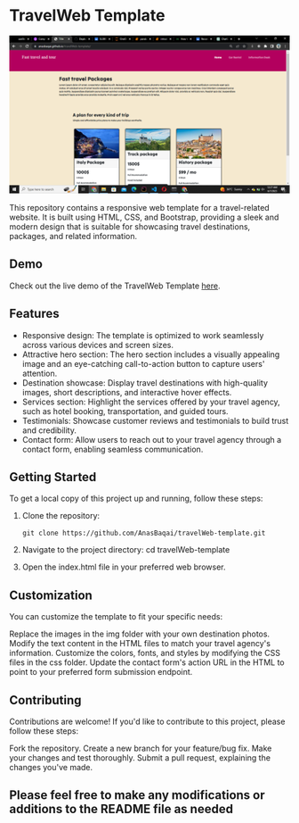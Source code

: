 # TravelWeb Template

![TravelWeb Template](demo.png)

This repository contains a responsive web template for a travel-related website. It is built using HTML, CSS, and Bootstrap, providing a sleek and modern design that is suitable for showcasing travel destinations, packages, and related information.

## Demo

Check out the live demo of the TravelWeb Template [here](https://anasbaqai.github.io/travelWeb-template/).

## Features

- Responsive design: The template is optimized to work seamlessly across various devices and screen sizes.
- Attractive hero section: The hero section includes a visually appealing image and an eye-catching call-to-action button to capture users' attention.
- Destination showcase: Display travel destinations with high-quality images, short descriptions, and interactive hover effects.
- Services section: Highlight the services offered by your travel agency, such as hotel booking, transportation, and guided tours.
- Testimonials: Showcase customer reviews and testimonials to build trust and credibility.
- Contact form: Allow users to reach out to your travel agency through a contact form, enabling seamless communication.

## Getting Started

To get a local copy of this project up and running, follow these steps:

1. Clone the repository:

   ```shell
   git clone https://github.com/AnasBaqai/travelWeb-template.git
   
 2. Navigate to the project directory:
    cd travelWeb-template
 3. Open the index.html file in your preferred web browser.
## Customization
You can customize the template to fit your specific needs:

Replace the images in the img folder with your own destination photos.
Modify the text content in the HTML files to match your travel agency's information.
Customize the colors, fonts, and styles by modifying the CSS files in the css folder.
Update the contact form's action URL in the HTML to point to your preferred form submission endpoint.
## Contributing
Contributions are welcome! If you'd like to contribute to this project, please follow these steps:

Fork the repository.
Create a new branch for your feature/bug fix.
Make your changes and test thoroughly.
Submit a pull request, explaining the changes you've made.

## Please feel free to make any modifications or additions to the README file as needed
